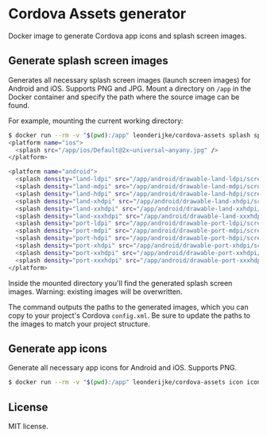 # Cordova Assets generator

Docker image to generate Cordova app icons and splash screen images.

## Generate splash screen images

Generates all necessary splash screen images (launch screen images) for Android and iOS. Supports PNG and JPG. Mount a directory on `/app` in the Docker container and specify the path where the source image can be found.

For example, mounting the current working directory:

```sh
$ docker run --rm -v "$(pwd):/app" leonderijke/cordova-assets splash splash.jpg
<platform name="ios">
  <splash src="/app/ios/Default@2x~universal~anyany.jpg" />
</platform>

<platform name="android">
  <splash density="land-ldpi" src="/app/android/drawable-land-ldpi/screen.jpg" />
  <splash density="land-mdpi" src="/app/android/drawable-land-mdpi/screen.jpg" />
  <splash density="land-hdpi" src="/app/android/drawable-land-hdpi/screen.jpg" />
  <splash density="land-xhdpi" src="/app/android/drawable-land-xhdpi/screen.jpg" />
  <splash density="land-xxhdpi" src="/app/android/drawable-land-xxhdpi/screen.jpg" />
  <splash density="land-xxxhdpi" src="/app/android/drawable-land-xxxhdpi/screen.jpg" />
  <splash density="port-ldpi" src="/app/android/drawable-port-ldpi/screen.jpg" />
  <splash density="port-mdpi" src="/app/android/drawable-port-mdpi/screen.jpg" />
  <splash density="port-hdpi" src="/app/android/drawable-port-hdpi/screen.jpg" />
  <splash density="port-xhdpi" src="/app/android/drawable-port-xhdpi/screen.jpg" />
  <splash density="port-xxhdpi" src="/app/android/drawable-port-xxhdpi/screen.jpg" />
  <splash density="port-xxxhdpi" src="/app/android/drawable-port-xxxhdpi/screen.jpg" />
</platform>
```

Inside the mounted directory you'll find the generated splash screen images. Warning: existing images will be overwritten.

The command outputs the paths to the generated images, which you can copy to your project's Cordova `config.xml`. Be sure to update the paths to the images to match your project structure.

## Generate app icons

Generate all necessary app icons for Android and iOS. Supports PNG.

```sh
$ docker run --rm -v "$(pwd):/app" leonderijke/cordova-assets icon icon.png
```

## License

MIT license.
